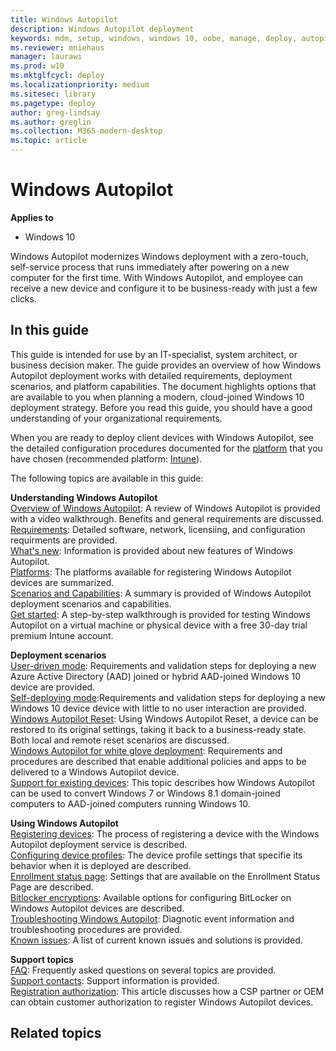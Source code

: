 ```yaml
---
title: Windows Autopilot
description: Windows Autopilot deployment
keywords: mdm, setup, windows, windows 10, oobe, manage, deploy, autopilot, ztd, zero-touch, partner, msfb, intune
ms.reviewer: mniehaus
manager: laurawi
ms.prod: w10
ms.mktglfcycl: deploy
ms.localizationpriority: medium
ms.sitesec: library
ms.pagetype: deploy
author: greg-lindsay
ms.author: greglin
ms.collection: M365-modern-desktop
ms.topic: article
---
```



# Windows Autopilot

**Applies to**

-   Windows 10

Windows Autopilot modernizes Windows deployment with a zero-touch, self-service process that runs immediately after powering on a new computer for the first time. With Windows Autopilot, and employee can receive a new device and configure it to be business-ready with just a few clicks.  

## In this guide

This guide is intended for use by an IT-specialist, system architect, or business decision maker. The guide provides an overview of how Windows Autopilot deployment works with detailed requirements, deployment scenarios, and platform capabilities. The document highlights options that are available to you when planning a modern, cloud-joined Windows 10 deployment strategy. Before you read this guide, you should have a good understanding of your organizational requirements.

When you are ready to deploy client devices with Windows Autopilot, see the detailed configuration procedures documented for the [platform](windows-autopilot-platforms.md) that you have chosen (recommended platform: [Intune](https://docs.microsoft.com/en-us/intune/enrollment-autopilot)).

The following topics are available in this guide:

**Understanding Windows Autopilot**<br>
[Overview of Windows Autopilot](windows-autopilot.md): A review of Windows Autopilot is provided with a video walkthrough. Benefits and general requirements are discussed.<br>
[Requirements](windows-autopilot-requirements.md): Detailed software, network, licensiing, and configuration requirments are provided.<br>
[What's new](windows-autopilot-whats-new.md): Information is provided about new features of Windows Autopilot.<br>
[Platforms](windows-autopilot-platforms.md): The platforms available for registering Windows Autopilot devices are summarized.<br>
[Scenarios and Capabilities](windows-autopilot-scenarios.md): A summary is provided of Windows Autopilot deployment scenarios and capabilities.<br>
[Get started](demonstrate-deployment-on-vm.md): A step-by-step walkthrough is provided for testing Windows Autopilot on a virtual machine or physical device with a free 30-day trial premium Intune account. <br>

**Deployment scenarios**<br>
[User-driven mode](user-driven.md): Requirements and validation steps for deploying a new Azure Active Directory (AAD) joined or hybrid AAD-joined Windows 10 device are provided.<br>
[Self-deploying mode](self-deploying.md):Requirements and validation steps for deploying a new Windows 10 device device with little to no user interaction are provided.<br>
[Windows Autopilot Reset](windows-autopilot-reset.md): Using Windows Autopilot Reset, a device can be restored to its original settings, taking it back to a business-ready state. Both local and remote reset scenarios are discussed.<br>
[Windows Autopilot for white glove deployment](white-glove.md): Requirements and procedures are described that enable additional policies and apps to be delivered to a Windows Autopilot device.<br>
[Support for existing devices](existing-devices.md): This topic describes how Windows Autopilot can be used to convert Windows 7 or Windows 8.1 domain-joined computers to AAD-joined computers running Windows 10.<br>

**Using Windows Autopilot**<br>
[Registering devices](add-devices.md): The process of registering a device with the Windows Autopilot deployment service is described.<br>
[Configuring device profiles](profiles.md): The device profile settings that specifie its behavior when it is deployed are described.<br>
[Enrollment status page](enrollment-status.md): Settings that are available on the Enrollment Status Page are described.<br>
[Bitlocker encryptions](bitlocker.md): Available options for configuring BitLocker on Windows Autopilot devices are described.<br>
[Troubleshooting Windows Autopilot](troubleshooting.md): Diagnotic event information and troubleshooting procedures are provided.<br>
[Known issues](known-issues.md): A list of current known issues and solutions is provided.<br>

**Support topics**<br>
[FAQ](autopilot-faq.md): Frequently asked questions on several topics are provided.<br>
[Support contacts](autopilot-support.md): Support information is provided.<br>
[Registration authorization](registration-auth.md): This article discusses how a CSP partner or OEM can obtain customer authorization to register Windows Autopilot devices.<br>

## Related topics

